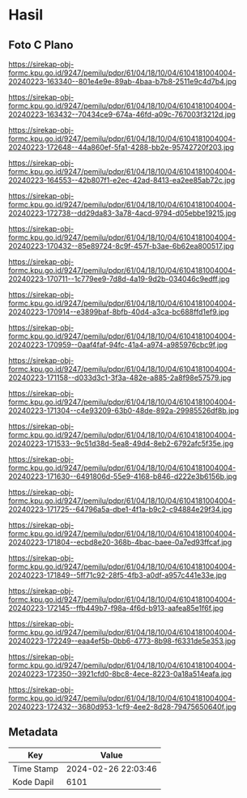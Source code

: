 # Hasil

## Foto C Plano

https://sirekap-obj-formc.kpu.go.id/9247/pemilu/pdpr/61/04/18/10/04/6104181004004-20240223-163340--801e4e9e-89ab-4baa-b7b8-2511e9c4d7b4.jpg

https://sirekap-obj-formc.kpu.go.id/9247/pemilu/pdpr/61/04/18/10/04/6104181004004-20240223-163432--70434ce9-674a-46fd-a09c-767003f3212d.jpg

https://sirekap-obj-formc.kpu.go.id/9247/pemilu/pdpr/61/04/18/10/04/6104181004004-20240223-172648--44a860ef-5fa1-4288-bb2e-95742720f203.jpg

https://sirekap-obj-formc.kpu.go.id/9247/pemilu/pdpr/61/04/18/10/04/6104181004004-20240223-164553--42b807f1-e2ec-42ad-8413-ea2ee85ab72c.jpg

https://sirekap-obj-formc.kpu.go.id/9247/pemilu/pdpr/61/04/18/10/04/6104181004004-20240223-172738--dd29da83-3a78-4acd-9794-d05ebbe19215.jpg

https://sirekap-obj-formc.kpu.go.id/9247/pemilu/pdpr/61/04/18/10/04/6104181004004-20240223-170432--85e89724-8c9f-457f-b3ae-6b62ea800517.jpg

https://sirekap-obj-formc.kpu.go.id/9247/pemilu/pdpr/61/04/18/10/04/6104181004004-20240223-170711--1c779ee9-7d8d-4a19-9d2b-034046c9edff.jpg

https://sirekap-obj-formc.kpu.go.id/9247/pemilu/pdpr/61/04/18/10/04/6104181004004-20240223-170914--e3899baf-8bfb-40d4-a3ca-bc688ffd1ef9.jpg

https://sirekap-obj-formc.kpu.go.id/9247/pemilu/pdpr/61/04/18/10/04/6104181004004-20240223-170959--0aaf4faf-94fc-41a4-a974-a985976cbc9f.jpg

https://sirekap-obj-formc.kpu.go.id/9247/pemilu/pdpr/61/04/18/10/04/6104181004004-20240223-171158--d033d3c1-3f3a-482e-a885-2a8f98e57579.jpg

https://sirekap-obj-formc.kpu.go.id/9247/pemilu/pdpr/61/04/18/10/04/6104181004004-20240223-171304--c4e93209-63b0-48de-892a-29985526df8b.jpg

https://sirekap-obj-formc.kpu.go.id/9247/pemilu/pdpr/61/04/18/10/04/6104181004004-20240223-171533--9c51d38d-5ea8-49d4-8eb2-6792afc5f35e.jpg

https://sirekap-obj-formc.kpu.go.id/9247/pemilu/pdpr/61/04/18/10/04/6104181004004-20240223-171630--6491806d-55e9-4168-b846-d222e3b6156b.jpg

https://sirekap-obj-formc.kpu.go.id/9247/pemilu/pdpr/61/04/18/10/04/6104181004004-20240223-171725--64796a5a-dbe1-4f1a-b9c2-c94884e29f34.jpg

https://sirekap-obj-formc.kpu.go.id/9247/pemilu/pdpr/61/04/18/10/04/6104181004004-20240223-171804--ecbd8e20-368b-4bac-baee-0a7ed93ffcaf.jpg

https://sirekap-obj-formc.kpu.go.id/9247/pemilu/pdpr/61/04/18/10/04/6104181004004-20240223-171849--5ff71c92-28f5-4fb3-a0df-a957c441e33e.jpg

https://sirekap-obj-formc.kpu.go.id/9247/pemilu/pdpr/61/04/18/10/04/6104181004004-20240223-172145--ffb449b7-f98a-4f6d-b913-aafea85e1f6f.jpg

https://sirekap-obj-formc.kpu.go.id/9247/pemilu/pdpr/61/04/18/10/04/6104181004004-20240223-172249--eaa4ef5b-0bb6-4773-8b98-f6331de5e353.jpg

https://sirekap-obj-formc.kpu.go.id/9247/pemilu/pdpr/61/04/18/10/04/6104181004004-20240223-172350--3921cfd0-8bc8-4ece-8223-0a18a514eafa.jpg

https://sirekap-obj-formc.kpu.go.id/9247/pemilu/pdpr/61/04/18/10/04/6104181004004-20240223-172432--3680d953-1cf9-4ee2-8d28-79475650640f.jpg


## Metadata

| Key        | Value               |
| ---------- | ------------------- |
| Time Stamp | 2024-02-26 22:03:46 |
| Kode Dapil | 6101                |



